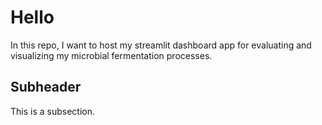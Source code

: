# Hello

In this repo, I want to host my streamlit dashboard app for evaluating and visualizing my microbial fermentation processes.

## Subheader

This is a subsection.